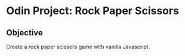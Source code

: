 # Odin Project: Rock Paper Scissors

## Objective

Create a rock paper scissors game with vanilla Javascript.